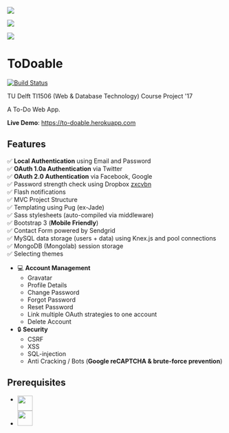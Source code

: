 ![](http://i.imgur.com/R0I0TIp.png)

![](http://i.imgur.com/9pm31jv.png)

![](http://i.imgur.com/qN2wDCN.png)

ToDoable
=======================
[![Build Status](https://travis-ci.com/elarb/ToDo-App.svg?token=T3DvYLyn6TfxmknUsrTx&branch=master)](https://travis-ci.com/elarb/ToDo-App) 

TU Delft TI1506 (Web & Database Technology) Course Project '17

A To-Do Web App.

**Live Demo**: https://to-doable.herokuapp.com

Features
--------


:white_check_mark: **Local Authentication** using Email and Password	    
:white_check_mark: **OAuth 1.0a Authentication** via Twitter	    
:white_check_mark: **OAuth 2.0 Authentication** via Facebook, Google	    
:white_check_mark: Password strength check using Dropbox [zxcvbn](https://github.com/dropbox/zxcvbn)	    
:white_check_mark: Flash notifications	    
:white_check_mark: MVC Project Structure	    
:white_check_mark: Templating using Pug (ex-Jade)	                
:white_check_mark: Sass stylesheets (auto-compiled via middleware)          	        
:white_check_mark: Bootstrap 3 (**Mobile Friendly**)		                
:white_check_mark: Contact Form powered by Sendgrid		            
:white_check_mark: MySQL data storage (users + data) using Knex.js and pool connections	                      	
:white_check_mark: MongoDB (Mongolab) session storage	                 
:white_check_mark: Selecting themes	            
-  :computer: **Account Management**
    - Gravatar
    - Profile Details
    - Change Password
    - Forgot Password
    - Reset Password
    - Link multiple OAuth strategies to one account
    - Delete Account 	    
- :lock: **Security**
    - CSRF 
    - XSS
    - SQL-injection
    - Anti Cracking / Bots (**Google reCAPTCHA & brute-force prevention**)

Prerequisites
-------------

- [<img src="https://nodejs.org/static/apple-touch-icon.png" align="top" height="35px">](http://nodejs.org)
- [<img src="https://upload.wikimedia.org/wikipedia/en/thumb/6/62/MySQL.svg/640px-MySQL.svg.png" height="35px">](https://www.mysql.com/)

